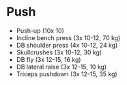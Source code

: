 # Push
* Push-up (10x 10)
* Incline bench press (3x 10-12, 70 kg)
* DB shoulder press (4x 10-12, 24 kg)
* Skullcrushes (3x 10-12, 30 kg)
* DB fly (3x 12-15, 16 kg)
* DB lateral raise (3x 12-15, 10 kg)
* Triceps pushdown (3x 12-15, 35 kg)
